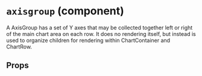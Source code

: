 `axisgroup` (component)
=======================

A AxisGroup has a set of Y axes that may be collected together left or right
of the main chart area on each row. It does no rendering itself, but instead
is used to organize children for rendering within ChartContainer and
ChartRow.

Props
-----

